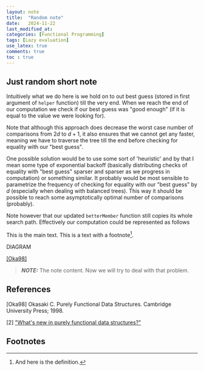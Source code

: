 ```yaml
---
layout: note
title:  "Random note"
date:   2024-11-22
last_modified_at: 
categories: [Functional Programming]
tags: [Lazy evaluation]
use_latex: true
comments: true
toc : true
---
```



## Just random short note


Intuitively what we do here is we hold on to out best guess (stored in first argument of `helper` function) till the very end. 
When we reach the end of our computation we check if our best guess was "good enough" (if it is equal to the value we were looking for).

Note that although this approach does decrease the worst case number of comparisons from $2d$ to $d + 1$, it also ensures that we cannot get any faster, meaning we have to traverse the tree till the end before checking for equality with our "best guess". 

One possible solution would be to use some sort of 'heuristic' and by that I mean some type of exponential backoff (basically distributing checks of equality with "best guess" sparser and sparser as we progress in computation) or something similar. It 
probably would be most sensible to parametrize the frequency of checking for equality 
with our "best guess" by $d$ (especially when dealing with balanced trees). 
This way it should be possible to reach some asymptotically optimal number 
of comparisons (probably).

Note however that our updated `betterMember` function still copies its whole search path. Effectively our computation could be represented as follows


This is the main text. 
This is a text with a
footnote[^Notation].



DIAGRAM

[[Oka98]](#Oka98)
> **_NOTE:_**  The note content.
Now we will try to deal with that problem.

## References

<a id="Oka98" name="Okasaki98">[Oka98]</a>
Okasaki C. Purely Functional Data Structures. Cambridge University Press; 1998.

<a id="2">[2]</a>
["What's new in purely functional data structures?"](https://cstheory.stackexchange.com/questions/1539/whats-new-in-purely-functional-data-structures-since-okasaki)

## Footnotes
[^Notation]: And here is the definition.
